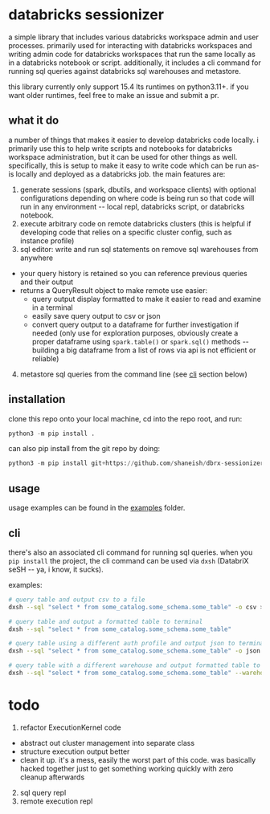 # databricks sessionizer

a simple library that includes various databricks workspace admin and user processes.  primarily used for interacting with databricks workspaces and writing admin code for databricks workspaces that run the same locally as in a databricks notebook or script.  additionally, it includes a cli command for running sql queries against databricks sql warehouses and metastore.

this library currently only support 15.4 lts runtimes on python3.11+.  if you want older runtimes, feel free to make an issue and submit a pr.

## what it do
a number of things that makes it easier to develop databricks code locally.  i primarily use this to help write scripts and notebooks for databricks workspace administration, but it can be used for other things as well.  specifically, this is setup to make it easy to write code which can be run as-is locally and deployed as a databricks job.  the main features are:
1) generate sessions (spark, dbutils, and workspace clients) with optional configurations depending on where code is being run so that code will run in any environment -- local repl, databricks script, or databricks notebook.
2) execute arbitrary code on remote databricks clusters (this is helpful if developing code that relies on a specific cluster config, such as instance profile)
3) sql editor: write and run sql statements on remove sql warehouses from anywhere
  - your query history is retained so you can reference previous queries and their output
  - returns a QueryResult object to make remote use easier:
    * query output display formatted to make it easier to read and examine in a terminal
    * easily save query output to csv or json
    * convert query output to a dataframe for further investigation if needed (only use for exploration purposes, obviously create a proper dataframe using `spark.table()` or `spark.sql()` methods -- building a big dataframe from a list of rows via api is not efficient or reliable)
4) metastore sql queries from the command line (see [cli](#cli) section below)

## installation
clone this repo onto your local machine, cd into the repo root, and run:
```python
python3 -m pip install .
```

can also pip install from the git repo by doing:
```python
python3 -m pip install git+https://github.com/shaneish/dbrx-sessionizer.git
```
## usage
usage examples can be found in the [examples](./examples) folder.

## cli
there's also an associated cli command for running sql queries.  when you `pip install` the project, the cli command can be used via `dxsh` (DatabriX seSH -- ya, i know, it sucks).

examples:
```bash
# query table and output csv to a file
dxsh --sql "select * from some_catalog.some_schema.some_table" -o csv > /tmp/output.csv

# query table and output a formatted table to terminal
dxsh --sql "select * from some_catalog.some_schema.some_table"

# query table using a different auth profile and output json to terminal
dxsh --sql "select * from some_catalog.some_schema.some_table" -o json -p TEST-PROFILE

# query table with a different warehouse and output formatted table to terminal
dxsh --sql "select * from some_catalog.some_schema.some_table" --warehouse_id 999fff3fd3d78f9d # can also use -W instead
```


# todo
1) refactor ExecutionKernel code
  - abstract out cluster management into separate class
  - structure execution output better
  - clean it up.  it's a mess, easily the worst part of this code.  was basically hacked together just to get something working quickly with zero cleanup afterwards
2) sql query repl
3) remote execution repl
